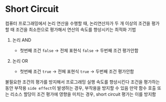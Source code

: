 # Short Circuit

컴퓨터 프로그래밍에서 논리 연산을 수행할 때, 논리연산자가 두 개 이상의 조건을 평가할 때
조건을 최소한으로 평가해서 연산의 속도를 향상시키는 최적화 기법

1. 논리 AND

   - 첫번째 조건 `false` → 전체 표현식 `false` → 두번째 조건 평가안함

2. 논리 OR
   - 첫번째 조건 `true` → 전페 표현식 `true` → 두번째 조건 평가안함

불필요한 조건의 평가를 방지해서 프로그래밍 실행 속도를 향상시킨다
조건을 평가하는 동안 부작용 `side effect`이 발생하는 경우, 부작용을 방지할 수 있음
만약 함수 호출 또는 리소스 할당이 조건 평가에 영향을 미치는 경우, short circuit 평가는 이를 방지함
